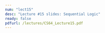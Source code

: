 ```yaml
---
num: "lect15"
desc: "Lecture #15 slides: Sequential Logic"
ready: false
pdfurl: /lectures/CS64_Lecture15.pdf
---
```


